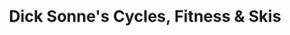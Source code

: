 ---
title: "Dick Sonne's Cycles, Fitness & Skis"
url: /new-hartford/dick-sonnes-cycles-fitness-and-skis/
shop: bicycle
---